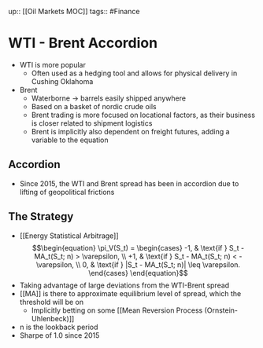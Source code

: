 up:: [[Oil Markets MOC]]
tags:: #Finance 
# WTI - Brent Accordion
- WTI is more popular
	- Often used as a hedging tool and allows for physical delivery in Cushing Oklahoma
- Brent
	- Waterborne -> barrels easily shipped anywhere
	- Based on a basket of nordic crude oils
	- Brent trading is more focused on locational factors, as their business is closer related to shipment logistics
	- Brent is implicitly also dependent on freight futures, adding a variable to the equation
## Accordion
- Since 2015, the WTI and Brent spread has been in accordion due to lifting of geopolitical frictions
## The Strategy
- [[Energy Statistical Arbitrage]]
$$\begin{equation} \pi_V(S_t) = \begin{cases} -1, & \text{if } S_t - MA_t(S_t; n) > \varepsilon, \\ +1, & \text{if } S_t - MA_t(S_t; n) < -\varepsilon, \\ 0, & \text{if } |S_t - MA_t(S_t; n)| \leq \varepsilon. \end{cases} \end{equation}$$
- Taking advantage of large deviations from the WTI-Brent spread
- [[MA]] is there to approximate equilibrium level of spread, which the threshold will be on
	- Implicitly betting on some [[Mean Reversion Process (Ornstein-Uhlenbeck)]]
- n is the lookback period
- Sharpe of 1.0 since 2015